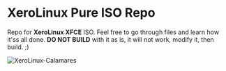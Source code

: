 # XeroLinux Pure ISO Repo

Repo for **XeroLinux XFCE** ISO. Feel free to go through files and learn how it'ss all done. **DO NOT BUILD** with it as is, it will not work, modify it, then build. ;)

![XeroLinux-Calamares](https://i.imgur.com/9sjGFSN.png)
